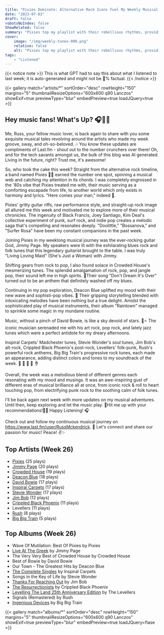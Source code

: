 ```yaml
---
title: "Pixies Dominate: Alternative Rock Icons Fuel My Weekly Musical Rebellion"
date: "2023-07-03"
draft: false
robotsNoIndex: false
ShowRelated: false
summary: "Pixies top my playlist with their rebellious rhythms, providing an anthem of solace. LastFM data reveals a personal obsession."
cover:
    image: "/img/weekly-tunes-008.png"
    relative: false
    alt: "Pixies top my playlist with their rebellious rhythms, providing an anthem of solace. LastFM data reveals a personal obsession."
tags:
    - "Listened"
---
```


{{< notice note >}}
This is what GPT had to say this about what I listened to last week; it is auto-generated and might not be 💯% factual.
{{< /notice >}}

{{< gallery match="artists/*" sortOrder="desc" rowHeight="150" margins="5" thumbnailResizeOptions="600x600 q90 Lanczos" showExif=true previewType="blur" embedPreview=true loadJQuery=true >}}

## Hey music fans! What's Up? 🎧🎵🌈

Me, Russ, your fellow music lover, is back again to share with you some exquisite musical tales revolving around the artists who made my week groove, sway, and oh-so-beloved. 🎶 You know these updates are compliments of Last.fm - shout out to the number crunchers over there! Oh, and for the tech savants amongst us, the bulk of this blog was AI generated. Living in the future, right? Trust me, it's awesome!

So, who took the cake this week? Straight from the alternative rock timeline, a band named Pixies 🥁🎸 earned the number one spot, spinning a musical web and catching my attention in its chords. I was completely engrossed in the '80s vibe that Pixies treated me with, their music serving as a comforting escapade from life, to another world which only exists in harmony and lyrics. "Here comes your man," indeed 🕺.

Pixies' gritty guitar riffs, raw performance style, and straight-up rock image all allured me this week and motivated me to explore more of their musical chronicles. The ingenuity of Black Francis, Joey Santiago, Kim Deal's collective experiment of punk, surf rock, and indie pop creates a melodic saga that's compelling and resonates deeply. "Doolittle," "Bossanova," and "Surfer Rosa" have been my constant companions in the past week.

Joining Pixies in my weeklong musical journey was the ever-rocking guitar God, Jimmy Page. My speakers were lit with the exhilarating blues rock and folk tunes that this legendary guitarist brought to the table. I was truly "Living Loving Maid" (She's Just a Woman) with Jimmy.

Shifting gears from rock to pop, I also found solace in Crowded House's mesmerizing tunes. The splendid amalgamation of rock, pop, and jangle pop, their sound left me in high spirits. 🌻Their song "Don't Dream It's Over" turned out to be an anthem that definitely washed off my blues. 

Continuing in my pop exploration, Deacon Blue uplifted my mood with their new wave and sophisti-pop vibes. 🌊 Their gripping storytelling blended with intoxicating melodies have been nothing but a true delight. Amidst the sophisticated play of musical instruments, their album "Raintown" managed to sprinkle some magic in my mundane routine.

Music, without a pinch of David Bowie, is like a sky devoid of stars. 🌙⭐ The iconic musician serenaded me with his art rock, pop rock, and lately jazz tunes which were a perfect antidote for my dreary afternoons. 

Inspiral Carpets' Madchester tunes, Stevie Wonder's soul tunes, Jim Bob's alt-rock, Crippled Black Phoenix's post-rock, Levellers' folk-punk, Rush's powerful rock anthems, Big Big Train's progressive rock tunes, each made an appearance, adding distinct colors and tones to my soundtrack of the week. 🎹 🎷 🎺 🎸 🪘 

Overall, the week was a melodious blend of different genres each resonating with my mood and musings. It was an awe-inspiring gust of different eras of musical brilliance all at once, from iconic rock & roll to heart touching pop, from electrifying punk rock to the soothing calm of folk tunes.

I'll be back again next week with more updates on my musical adventures. Until then, keep exploring and let the music play. 🎵Hit me up with your recommendations!👩‍🎤 Happy Listening! 🎧

Check out and follow my continuous musical journey on https://www.last.fm/user/RussMckendrick. 🚀 Let's connect and share our passion for music! Peace! ✌️✨

## Top Artists (Week 26)

- [Pixies](https://www.russ.fm/artist/pixies/) (25 plays)
- [Jimmy Page](https://www.russ.fm/artist/jimmy-page/) (20 plays)
- [Crowded House](https://www.russ.fm/artist/crowded-house/) (19 plays)
- [Deacon Blue](https://www.russ.fm/artist/deacon-blue/) (18 plays)
- [David Bowie](https://www.russ.fm/artist/david-bowie/) (17 plays)
- [Inspiral Carpets](https://www.russ.fm/artist/inspiral-carpets/) (17 plays)
- [Stevie Wonder](https://www.russ.fm/artist/stevie-wonder/) (17 plays)
- [Jim Bob](https://www.russ.fm/artist/jim-bob/) (12 plays)
- [Crippled Black Phoenix](https://www.russ.fm/artist/crippled-black-phoenix/) (11 plays)
- Levellers (11 plays)
- [Rush](https://www.russ.fm/artist/rush/) (8 plays)
- [Big Big Train](https://www.russ.fm/artist/big-big-train/) (5 plays)


## Top Albums (Week 26)

- Wave Of Mutilation: Best Of Pixies by Pixies
- [Live At The Greek](https://www.russ.fm/albums/live-at-the-greek-5029933/) by Jimmy Page
- The Very Very Best of Crowded House by Crowded House
- Best of Bowie by David Bowie
- Our Town - The Greatest Hits by Deacon Blue
- [The Complete Singles](https://www.russ.fm/albums/the-complete-singles-26454110/) by Inspiral Carpets
- Songs in the Key of Life by Stevie Wonder
- [Thanks For Reaching Out](https://www.russ.fm/albums/thanks-for-reaching-out-27546843/) by Jim Bob
- [The Resurrectionists](https://www.russ.fm/albums/the-resurrectionists-13562698/) by Crippled Black Phoenix
- [Levelling The Land 25th Anniversary Edition](https://www.russ.fm/albums/levelling-the-land-25th-anniversary-edition-9365189/) by The Levellers
- Signals (Remastered) by Rush
- [Ingenious Devices](https://www.russ.fm/albums/ingenious-devices-27528075/) by Big Big Train


{{< gallery match="albums/*" sortOrder="desc" rowHeight="150" margins="5" thumbnailResizeOptions="600x600 q90 Lanczos" showExif=true previewType="blur" embedPreview=true loadJQuery=flase >}}
